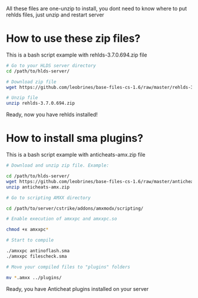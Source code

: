 All these files are one-unzip to install, you dont need to know where to put rehlds files, just unzip and restart server

# How to use these zip files?

This is a bash script example with rehlds-3.7.0.694.zip file

```sh
# Go to your HLDS server directory
cd /path/to/hlds-server/

# Download zip file
wget https://github.com/leobrines/base-files-cs-1.6/raw/master/rehlds-3.7.0.694.zip

# Unzip file
unzip rehlds-3.7.0.694.zip
```

Ready, now you have rehlds installed!

# How to install sma plugins?

This is a bash script example with anticheats-amx.zip file

```sh
# Download and unzip zip file. Example:

cd /path/to/hlds-server/
wget https://github.com/leobrines/base-files-cs-1.6/raw/master/anticheats-amx.zip
unzip anticheats-amx.zip

# Go to scripting AMXX directory

cd /path/to/server/cstrike/addons/amxmodx/scripting/

# Enable execution of amxxpc and amxxpc.so

chmod +x amxxpc*

# Start to compile

./amxxpc antinoflash.sma
./amxxpc filescheck.sma

# Move your compiled files to "plugins" folders

mv *.amxx ../plugins/
```

Ready, you have Anticheat plugins installed on your server
